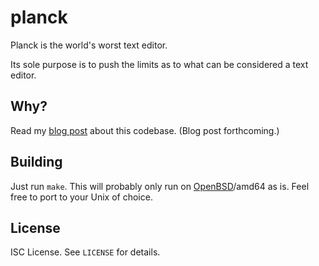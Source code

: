 planck
======
Planck is the world's worst text editor.

Its sole purpose is to push the limits as to what can be considered a text
editor.

Why?
----
Read my
[blog post]()
about this codebase. (Blog post forthcoming.)

Building
--------
Just run `make`.
This will probably only run on
[OpenBSD](https://www.openbsd.org)/amd64
as is.
Feel free to port to your Unix of choice.

License
-------
ISC License.
See `LICENSE` for details.
